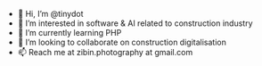 - 👋 Hi, I’m @tinydot
- 👀 I’m interested in software & AI related to construction industry
- 🌱 I’m currently learning PHP
- 💞️ I’m looking to collaborate on construction digitalisation
- 📫 Reach me at zibin.photography at gmail.com

